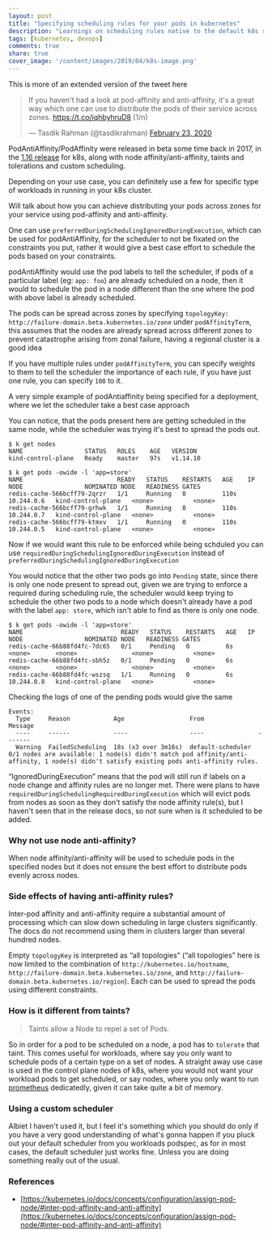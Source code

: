 ```yaml
---
layout: post
title: "Specifying scheduling rules for your pods in kubernetes"
description: "Learnings on scheduling rules native to the default k8s scheduler"
tags: [kubernetes, devops]
comments: true
share: true
cover_image: '/content/images/2019/04/k8s-image.png'
---
```


This is more of an extended version of the tweet here 

<blockquote class="twitter-tweet"><p lang="en" dir="ltr">If you haven&#39;t had a look at pod-affinity and anti-affinity, it&#39;s a great way which one can use to distribute the pods of their service across zones. <a href="https://t.co/iqhbyhruD8">https://t.co/iqhbyhruD8</a> (1/n)</p>&mdash; Tasdik Rahman (@tasdikrahman) <a href="https://twitter.com/tasdikrahman/status/1231635358363729920?ref_src=twsrc%5Etfw">February 23, 2020</a></blockquote> <script async src="https://platform.twitter.com/widgets.js" charset="utf-8"></script> 

PodAntiAffinity/PodAffinity were released in beta some time back in 2017, in the [1.16 release](https://kubernetes.io/blog/2017/03/advanced-scheduling-in-kubernetes/) for k8s, along with node affinity/anti-affinity, taints and tolerations and custom scheduling.

Depending on your use case, you can definitely use a few for specific type of workloads in running in your k8s cluster. 

Will talk about how you can achieve distributing your pods across zones for your service using pod-affinity and anti-affinity.

One can use `preferredDuringSchedulingIgnoredDuringExecution`, which can be used for podAntiAffinity, for the scheduler to not be fixated on the constraints you put, rather it would give a best case effort to schedule the pods based on your constraints.

podAntiAffinity would use the pod labels to tell the scheduler, if pods of a particular label (eg: `app: foo`) are already scheduled on a node, then it would to schedule the pod in a node different than the one where the pod with above label is already scheduled. 

The pods can be spread across zones by specifying `topologyKey: http://failure-domain.beta.kubernetes.io/zone` under `podAffinityTerm`, this assumes that the nodes are already spread across different zones to prevent catastrophe arising from zonal failure, having a regional cluster is a good idea

If you have multiple rules under `podAffinityTerm`, you can specify weights to them to tell the scheduler the importance of each rule, if you have just one rule, you can specify `100` to it.

A very simple example of podAntiaffinity being specified for a deployment, where we let the scheduler take a best case approach

<script src="https://gist.github.com/tasdikrahman/b706b8e9c57d8b7ec3e311ab0dacb188.js"></script>

You can notice, that the pods present here are getting scheduled in the same node, while the scheduler was trying it's best to spread the pods out. 

```
$ k get nodes
NAME                 STATUS   ROLES    AGE   VERSION
kind-control-plane   Ready    master   97s   v1.14.10
```

```
$ k get pods -owide -l 'app=store'
NAME                          READY   STATUS    RESTARTS   AGE    IP           NODE                 NOMINATED NODE   READINESS GATES
redis-cache-566bcff79-2qrzr   1/1     Running   0          110s   10.244.0.6   kind-control-plane   <none>           <none>
redis-cache-566bcff79-grhwk   1/1     Running   0          110s   10.244.0.7   kind-control-plane   <none>           <none>
redis-cache-566bcff79-ktmxv   1/1     Running   0          110s   10.244.0.5   kind-control-plane   <none>           <none>

```

Now if we would want this rule to be enforced while being schduled you can use `requiredDuringSchedulingIgnoredDuringExecution` instead of `preferredDuringSchedulingIgnoredDuringExecution`

<script src="https://gist.github.com/tasdikrahman/927f44bf2efb1dacea51f316d4c53e42.js"></script>

You would notice that the other two pods go into `Pending` state, since there is only one node present to spread out, given we are trying to enforce a required during scheduling rule, the scheduler would keep trying to schedule the other two pods to a node which doesn't already have a pod with the label `app: store`, which isn't able to find as there is only one node. 

```
$ k get pods -owide -l 'app=store'
NAME                           READY   STATUS    RESTARTS   AGE   IP           NODE                 NOMINATED NODE   READINESS GATES
redis-cache-66b88fd4fc-7dc65   0/1     Pending   0          6s    <none>       <none>               <none>           <none>
redis-cache-66b88fd4fc-sbh5z   0/1     Pending   0          6s    <none>       <none>               <none>           <none>
redis-cache-66b88fd4fc-wszsq   1/1     Running   0          6s    10.244.0.8   kind-control-plane   <none>           <none>
```

Checking the logs of one of the pending pods would give the same

```
Events:
  Type     Reason            Age                  From               Message
  ----     ------            ----                 ----               -------
  Warning  FailedScheduling  18s (x3 over 3m16s)  default-scheduler  0/1 nodes are available: 1 node(s) didn't match pod affinity/anti-affinity, 1 node(s) didn't satisfy existing pods anti-affinity rules.
```

“IgnoredDuringExecution” means that the pod will still run if labels on a node change and affinity rules are no longer met. There were plans to have `requiredDuringSchedulingRequiredDuringExecution` which will evict pods from nodes as soon as they don’t satisfy the node affinity rule(s), but I haven't seen that in the release docs, so not sure when is it scheduled to be added.

### Why not use node anti-affinity? 

When node affinity/anti-affinity will be used to schedule pods in the specified nodes but it does not ensure the best effort to distribute pods evenly across nodes.


### Side effects of having anti-affinity rules? 

Inter-pod affinity and anti-affinity require a substantial amount of processing which can slow down scheduling in large clusters significantly. The docs do not recommend using them in clusters larger than several hundred nodes.

Empty `topologyKey` is interpreted as “all topologies” (“all topologies” here is now limited to the combination of `http://kubernetes.io/hostname`, `http://failure-domain.beta.kubernetes.io/zone`, and `http://failure-domain.beta.kubernetes.io/region`). Each can be used to spread the pods using different constraints. 

### How is it different from taints?

> Taints allow a Node to repel a set of Pods.

So in order for a pod to be scheduled on a node, a pod has to `tolerate` that taint. This comes useful for workloads, where say you only want to schedule pods of a certain type on a set of nodes. A straight away use case is used in the control plane nodes of k8s, where you would not want your workload pods to get scheduled, or say nodes, where you only want to run [prometheus](https://prometheus.io/) dedicatedly, given it can take quite a bit of memory.

### Using a custom scheduler

Albiet I haven't used it, but I feel it's something which you should do only if you have a very good understanding of what's gonna happen if you pluck out your default scheduler from you workloads podspec, as for in most cases, the default scheduler just works fine. Unless you are doing something really out of the usual.


### References

- [https://kubernetes.io/docs/concepts/configuration/assign-pod-node/#inter-pod-affinity-and-anti-affinity](https://kubernetes.io/docs/concepts/configuration/assign-pod-node/#inter-pod-affinity-and-anti-affinity)
